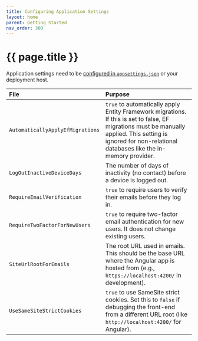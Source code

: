 ```yaml
---
title: Configuring Application Settings
layout: home
parent: Getting Started
nav_order: 300
---
```


# {{ page.title }}

Application settings need to be [configured in `appsettings.json`](./application-configuration) or your deployment host.

| File                             | Purpose                                                                                                                                                                                                       |
| :------------------------------- | :------------------------------------------------------------------------------------------------------------------------------------------------------------------------------------------------------------ |
| `AutomaticallyApplyEfMigrations` | `true` to automatically apply Entity Framework migrations. If this is set to false, EF migrations must be manually applied. This setting is ignored for non-relational databases like the in-memory provider. |
| `LogOutInactiveDeviceDays`       | The number of days of inactivity (no contact) before a device is logged out.                                                                                                                                  |
| `RequireEmailVerification`       | `true` to require users to verify their emails before they log in.                                                                                                                                            |
| `RequireTwoFactorForNewUsers`    | `true` to require two-factor email authentication for new users. It does not change existing users.                                                                                                           |
| `SiteUrlRootForEmails`           | The root URL used in emails. This should be the base URL where the Angular app is hosted from (e.g., `https://localhost:4200/` in development).                                                               |
| `UseSameSiteStrictCookies`       | `true` to use SameSite strict cookies. Set this to `false` if debugging the front-end from a different URL root (like `http://localhost:4200/` for Angular).                                                  |
